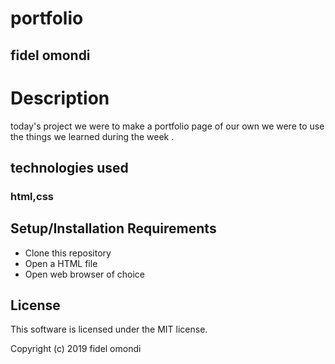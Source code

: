 # portfolio
## fidel omondi
# Description

today's project we were to make a portfolio page  of our own
we were to use the things we learned during the week .

## technologies used
### html,css

## Setup/Installation Requirements

* Clone this repository
* Open a HTML file
* Open web browser of choice

## License

This software is licensed under the MIT license.

Copyright (c) 2019 fidel omondi
